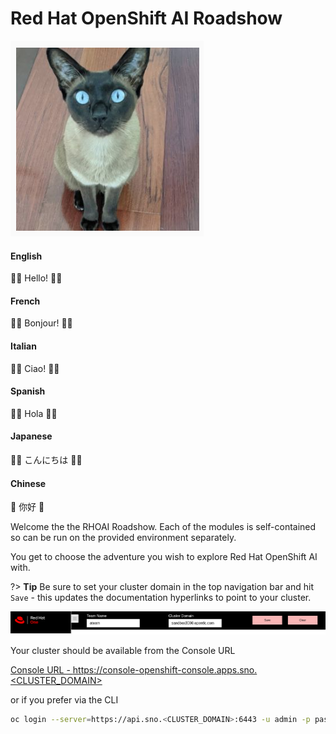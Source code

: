 # Red Hat OpenShift AI Roadshow

<!-- panels:start -->
<!-- div:floating-cat -->
<img src="images/daisy.png">
<!-- panels:end -->

<!-- tabs:start -->

#### **English**

🐑🐑 Hello! 🐑🐑

#### **French**

🐀🐀 Bonjour! 🐀🐀

#### **Italian**

🦜🦜 Ciao! 🦜🦜

#### **Spanish**

🦄🦄 Hola 🦄🦄

#### **Japanese**

🦩🦩 こんにちは 🦩🦩

#### **Chinese**

🐼 你好 🐼

<!-- tabs:end -->

Welcome the the RHOAI Roadshow. Each of the modules is self-contained so can be run on the provided environment separately.

You get to choose the adventure you wish to explore Red Hat OpenShift AI with.

?> **Tip** Be sure to set your cluster domain in the top navigation bar and hit `Save` - this updates the documentation hyperlinks to point to your cluster.

![images/top-nav-bar.png](images/top-nav-bar.png)

Your cluster should be available from the Console URL

<a href="https://console-openshift-console.apps.sno.<CLUSTER_DOMAIN>" target="_blank">Console URL - https://console-openshift-console.apps.sno.<CLUSTER_DOMAIN></a>

or if you prefer via the CLI

```bash
oc login --server=https://api.sno.<CLUSTER_DOMAIN>:6443 -u admin -p password
```
